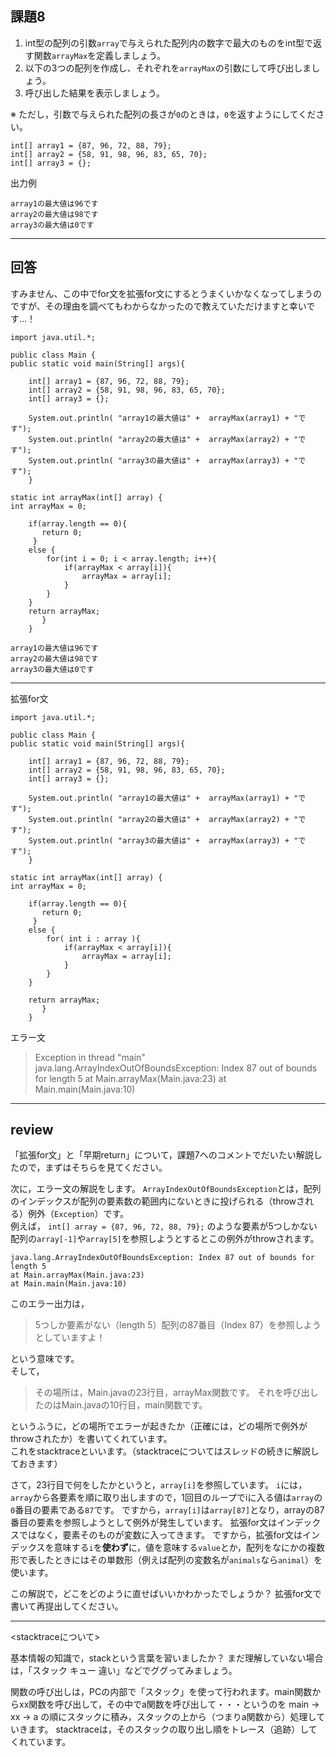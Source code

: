 ## 課題8
1. int型の配列の引数`array`で与えられた配列内の数字で最大のものをint型で返す関数`arrayMax`を定義しましょう。
2. 以下の3つの配列を作成し、それぞれを`arrayMax`の引数にして呼び出しましょう。
3. 呼び出した結果を表示しましょう。

※ ただし，引数で与えられた配列の長さが`0`のときは，`0`を返すようにしてください。
```
int[] array1 = {87, 96, 72, 88, 79};
int[] array2 = {58, 91, 98, 96, 83, 65, 70};
int[] array3 = {};
```

出力例
```
array1の最大値は96です
array2の最大値は98です
array3の最大値は0です
```

---

## 回答
すみません、この中でfor文を拡張for文にするとうまくいかなくなってしまうのですが、その理由を調べてもわからなかったので教えていただけますと幸いです…！
```
import java.util.*;

public class Main {
public static void main(String[] args){

    int[] array1 = {87, 96, 72, 88, 79};
    int[] array2 = {58, 91, 98, 96, 83, 65, 70};
    int[] array3 = {};

    System.out.println( "array1の最大値は" +  arrayMax(array1) + "です");
    System.out.println( "array2の最大値は" +  arrayMax(array2) + "です");
    System.out.println( "array3の最大値は" +  arrayMax(array3) + "です");
    }

static int arrayMax(int[] array) {
int arrayMax = 0;

    if(array.length == 0){
       return 0;
     }
    else {
        for(int i = 0; i < array.length; i++){
            if(arrayMax < array[i]){
                arrayMax = array[i];
            }
        }
    }
    return arrayMax;
       }
    }

array1の最大値は96です
array2の最大値は98です
array3の最大値は0です
```
---

拡張for文
```
import java.util.*;

public class Main {
public static void main(String[] args){

    int[] array1 = {87, 96, 72, 88, 79};
    int[] array2 = {58, 91, 98, 96, 83, 65, 70};
    int[] array3 = {};

    System.out.println( "array1の最大値は" +  arrayMax(array1) + "です");
    System.out.println( "array2の最大値は" +  arrayMax(array2) + "です");
    System.out.println( "array3の最大値は" +  arrayMax(array3) + "です");
    }

static int arrayMax(int[] array) {
int arrayMax = 0;

    if(array.length == 0){
       return 0;
     }
    else {
        for( int i : array ){
            if(arrayMax < array[i]){
                arrayMax = array[i];
            }
        }
    }
    
    return arrayMax;
       }
    }
```
エラー文
>Exception in thread "main" java.lang.ArrayIndexOutOfBoundsException: Index 87 out of bounds for length 5
at Main.arrayMax(Main.java:23)
at Main.main(Main.java:10)
---

## review

「拡張for文」と「早期return」について，課題7へのコメントでだいたい解説したので，まずはそちらを見てください。

次に，エラー文の解説をします。
`ArrayIndexOutOfBoundsException`とは，配列のインデックスが配列の要素数の範囲内にないときに投げられる（throwされる）例外（`Exception`）です。  
例えば，
`int[] array = {87, 96, 72, 88, 79};`
のような要素が5つしかない配列の`array[-1]`や`array[5]`を参照しようとするとこの例外がthrowされます。
```
java.lang.ArrayIndexOutOfBoundsException: Index 87 out of bounds for length 5
at Main.arrayMax(Main.java:23)
at Main.main(Main.java:10)
```
このエラー出力は，
>5つしか要素がない（length 5）配列の87番目（Index 87）を参照しようとしていますよ！

という意味です。  
そして，
>その場所は，Main.javaの23行目，arrayMax関数です。
それを呼び出したのはMain.javaの10行目，main関数です。

というふうに，どの場所でエラーが起きたか（正確には，どの場所で例外がthrowされたか）を書いてくれています。  
これをstacktraceといいます。（stacktraceについてはスレッドの続きに解説しておきます）

さて，23行目で何をしたかというと，`array[i]`を参照しています。
`i`には，`array`から各要素を順に取り出しますので，1回目のループでiに入る値は`array`の`0`番目の要素である`87`です。
ですから，`array[i]`は`array[87]`となり，arrayの87番目の要素を参照しようとして例外が発生しています。
拡張for文はインデックスではなく，要素そのものが変数に入ってきます。
ですから，拡張for文はインデックスを意味する`i`を**使わず**に，値を意味する`value`とか，配列をなにかの複数形で表したときにはその単数形（例えば配列の変数名が`animals`なら`animal`）を使います。

この解説で，どこをどのように直せばいいかわかったでしょうか？
拡張for文で書いて再提出してください。

---

<stacktraceについて>

基本情報の知識で，stackという言葉を習いましたか？
まだ理解していない場合は，「スタック キュー 違い」などでググってみましょう。

関数の呼び出しは，PCの内部で「スタック」を使って行われます。main関数からxx関数を呼び出して，その中でa関数を呼び出して・・・というのを
main → xx → a の順にスタックに積み，スタックの上から（つまりa関数から）処理していきます。
stacktraceは，そのスタックの取り出し順をトレース（追跡）してくれています。